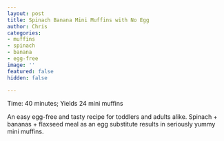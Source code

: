 ```yaml
---
layout: post
title: Spinach Banana Mini Muffins with No Egg
author: Chris
categories:
- muffins
- spinach
- banana
- egg-free
image: ''
featured: false
hidden: false

---
```

Time: 40 minutes; Yields 24 mini muffins

An easy egg-free and tasty recipe for toddlers and adults alike. Spinach + bananas + flaxseed meal as an egg substitute results in seriously yummy mini muffins.